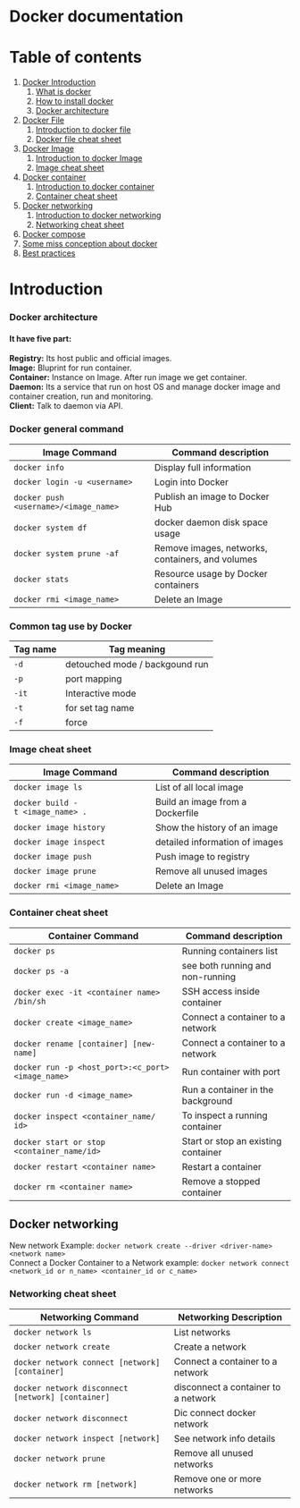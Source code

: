 # Docker documentation
 
# Table of contents  
1. [Docker Introduction](#introduction)
    1. [What is docker](#what-is-docker)
    2. [How to install docker](#how-to-install-docker)
    3. [Docker architecture](#docker-architecture)
2. [Docker File](#docker-file)
    1. [Introduction to docker file](#docker-file)
    2. [Docker file cheat sheet](Docker-file-cheat-sheet)
3. [Docker Image](#docker-image)  
    1. [Introduction to docker Image](#docker-image)
    2. [Image cheat sheet](#image-cheat-sheet)
4. [Docker container](#docker-container)
    1. [Introduction to docker container](#docker-container)
    2. [Container cheat sheet](#container-cheat-sheet)
5. [Docker networking](#docker-networking)
    1. [Introduction to docker networking](#docker-networking)
    2. [Networking cheat sheet](#Networking-cheat-sheet)
6. [Docker compose](#docker-compose)     
6. [Some miss conception about docker](#docker-misconception)
7. [Best practices](#best-practices)

# Introduction

### Docker architecture 
#### It have five part:
**Registry:** Its host public and official images. \
**Image:** Bluprint for run container. \
**Container:** Instance on Image. After run image we get container. \
**Daemon:** Its a service that run on host OS and manage docker image and container creation, run and monitoring. \
**Client:** Talk to daemon via API. 

### Docker general command
| Image Command | Command description | 
| --------------- | --------------- |
|```docker info```|Display full information|
|```docker login -u <username>```|Login into Docker| 
|```docker push <username>/<image_name>```|Publish an image to Docker Hub|
|```docker system df```|docker daemon disk space usage| 
|```docker system prune -af```|Remove images, networks, containers, and volumes|
|```docker stats```|Resource usage by Docker containers| 
|```docker rmi <image_name>```|Delete an Image| 

### Common tag use by Docker
| Tag name | Tag meaning | 
| --------------- | --------------- |
|```-d```|detouched mode / backgound run|
|```-p```|port mapping| 
|```-it```|Interactive mode| 
|```-t```|for set tag name|
|```-f```|force|


### Image cheat sheet
| Image Command | Command description | 
| --------------- | --------------- |
|```docker image ls```|List of all local image |
|```docker build -t <image_name> .```|Build an image from a Dockerfile| 
|```docker image history```|Show the history of an image|
|```docker image inspect```|detailed information of images| 
|```docker image push```|Push image to registry|
|```docker image prune```| Remove all unused images | 
|```docker rmi <image_name>```|Delete an Image| 


### Container cheat sheet
| Container Command | Command description | 
| --------------- | --------------- |
|```docker ps```|Running containers list |
|```docker ps -a```|see both running and non-running|
|```docker exec -it <container name> /bin/sh```| SSH access inside container| 
|```docker create <image_name>```| Connect a container to a network | 
|```docker rename [container] [new-name]```| Connect a container to a network|
|```docker run -p <host_port>:<c_port> <image_name>```|Run container with port|
|```docker run -d <image_name>```|Run a container in the background| 
|```docker inspect <container_name/ id> ```|To inspect a running container|
|```docker start or stop <container_name/id>```|Start or stop an existing container|  
|```docker restart <container name>```|Restart a container| 
|```docker rm <container name>```| Remove a stopped container| 

## Docker networking
New network Example: ```docker network create --driver <driver-name> <network name>``` \
Connect a Docker Container to a Network example: ```docker network connect <network_id or n_name> <container_id or c_name>``` 

### Networking cheat sheet
| Networking Command | Networking Description | 
| --------------- | --------------- |
|```docker network ls``` | List networks |
|```docker network create``` | Create a network | 
|```docker network connect [network] [container]``` |Connect a container to a network| 
|```docker network disconnect [network] [container]``` |disconnect a container to a network|
|```docker network disconnect```|Dic connect docker network|
|```docker network inspect [network]```|See network info details|
|```docker network prune``` |Remove all unused networks| 
|```docker network rm [network]``` |Remove one or more networks|  
